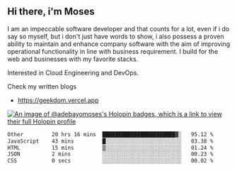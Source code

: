 ## Hi there, i'm Moses

I am an impeccable software developer and that counts for a lot, even if i do say so myself, but i don't just have words to show, i also possess a proven ability to maintain and enhance company software with the aim of improving operational functionality in line with business requirement. I build for the web and businesses with my favorite stacks.

Interested in Cloud Engineering and DevOps.

Check my written blogs
- https://geekdom.vercel.app

[![An image of @adebayomoses's Holopin badges, which is a link to view their full Holopin profile](https://holopin.me/adebayomoses)](https://holopin.io/@adebayomoses)

<!--START_SECTION:waka-->

```txt
Other         20 hrs 16 mins  ███████████████████████▓░   95.12 %
JavaScript    43 mins         █░░░░░░░░░░░░░░░░░░░░░░░░   03.38 %
HTML          15 mins         ▒░░░░░░░░░░░░░░░░░░░░░░░░   01.24 %
JSON          2 mins          ░░░░░░░░░░░░░░░░░░░░░░░░░   00.23 %
CSS           0 secs          ░░░░░░░░░░░░░░░░░░░░░░░░░   00.02 %
```

<!--END_SECTION:waka-->
